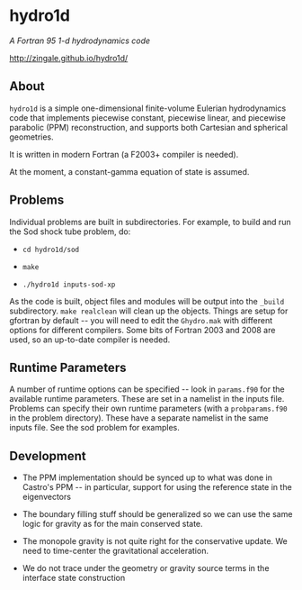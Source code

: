 # hydro1d 

*A Fortran 95 1-d hydrodynamics code*

http://zingale.github.io/hydro1d/


## About

`hydro1d` is a simple one-dimensional finite-volume Eulerian
hydrodynamics code that implements piecewise constant, piecewise
linear, and piecewise parabolic (PPM) reconstruction, and supports
both Cartesian and spherical geometries.

It is written in modern Fortran (a F2003+ compiler is needed).

At the moment, a constant-gamma equation of state is assumed.


## Problems

Individual problems are built in subdirectories.  For example,
to build and run the Sod shock tube problem, do:

* `cd hydro1d/sod`

* `make`

* `./hydro1d inputs-sod-xp`

As the code is built, object files and modules will be output into the
`_build` subdirectory.  `make realclean` will clean up the objects.
Things are setup for gfortran by default -- you will need to edit the
`Ghydro.mak` with different options for different compilers.  Some bits
of Fortran 2003 and 2008 are used, so an up-to-date compiler is
needed.


## Runtime Parameters

A number of runtime options can be specified -- look in `params.f90`
for the available runtime parameters.  These are set in a namelist in
the inputs file.  Problems can specify their own runtime parameters
(with a `probparams.f90` in the problem directory).  These have a
separate namelist in the same inputs file.  See the sod problem for
examples.


## Development

 * The PPM implementation should be synced up to what was done in 
   Castro's PPM -- in particular, support for using the reference
   state in the eigenvectors

 * The boundary filling stuff should be generalized so we can use the
   same logic for gravity as for the main conserved state.

 * The monopole gravity is not quite right for the conservative update.
   We need to time-center the gravitational acceleration.
   
 * We do not trace under the geometry or gravity source terms in the
   interface state construction
   
